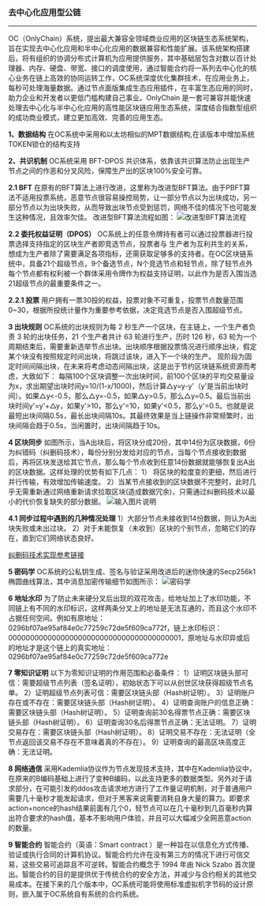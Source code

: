 ### 去中心化应用型公链
----
OC（OnlyChain）系统，提出最大兼容全领域商业应用的区块链生态系统架构，旨在实现去中心化应用和半中心化应用的数据兼容和性能扩展。该系统架构搭建后，将有组织的协调分布式计算机为应用提供服务，其中基础层包含对数以百计处理器、内存、硬盘、带宽、接口的调度使用，通过智能合约将一系列去中心化的核心业务在链上高效的协同运转工作，OC系统深度优化集群技术，在应用业务上，每秒可处理海量数据。通过节点面版集成生态应用插件，在丰富生态应用的同时，助力企业和开发者以更低门槛构建自己事业。OnlyChain 是一套可兼容并能快速处理去中心化与半中心化应用的高性能区块链应用生态系统，深度结合指数型组织的成功商业模式，建立更加高效、完善的应用生态。

 **1、数据结构** 
在OC系统中采用和以太坊相似的MPT数据结构,在该版本中增加系统TOKEN锁仓的结构支持

 **2、共识机制** 
OC系统采用 BFT-DPOS 共识体系，依靠该共识算法防止出现生产节点之间的作恶和分叉风险，保障生产出的区块100%安全可靠。

 **2.1 BFT** 
在原有的BFT算法上进行改进，这里称为改进型BFT算法。由于PBFT算法不适用投票系统，恶意节点很容易操控局势，让一部分节点以为出块成功，另一部分节点以为出块失败，从而导致出块节点受到惩罚，网络不佳的情况下也可能发生这种情况，且效率欠佳。
改进型BFT算法流程如图：
![改进型BFT算法流程](https://images.gitee.com/uploads/images/2020/0627/151311_07728aa7_459087.jpeg "bft.jpg")

 **2.2 委托权益证明（DPOS）** 
OC系统上的任意令牌持有者可以通过投票器进行投票选择支持指定的区块生产者即竞选节点，投票者与	生产者为互利共生的关系，想成为生产者除了需要满足各项指标，还需获取足够多的支持者。在OC区块链系统中，具备21个超级节点，9个备选节点，N个竞选节点和轻节点，除了轻节点外每个节点都有权利被一个群体采用令牌作为权益支持证明，以此作为是否入围当选21超级节点的最重要条件之一。

 **2.2.1 投票** 
用户拥有一票30投的权益，投票对象不可重复，投票节点数量范围0~30，根据所投统计量作为重要参考依据，决定竞选节点是否入围超级节点。

 **3 出块规则**
OC系统的出块规则为每 2 秒生产一个区块，在主链上，一个生产者负责 3 轮的出块任务，21 个生产者共计 63 轮进行生产，历时 126 秒，63 轮为一个周期结束后，需要重新选举节点出块。出块顺序根据投票情况进行顺序出块，假定某个块没有按照规定时间出块，将跳过该块，进入下一个块的生产。
现阶段为固定时间间隔出块，在未来将考虑动态间隔出块，这是出于节约区块链系统资源而考虑，大致如下：
每隔100个区块调整一次出块时间，前100个区块的平均交易量设为x，求出期望出块时间y=10/(1-x/1000)，然后计算△y=y-y'（y'是当前出块时间）。如果△y<-0.5，那么△y=-0.5，如果△y>0.5，那么△y=0.5。最后当前出块时间y'=y'+△y，如果y'>10，那么y'=10，如果y'<0.5，那么y'=0.5。也就是说最短出块间隔0.5s，最长出块间隔10s。其最终效果是当上链操作非常频繁时，出块间隔会趋于0.5s，当闲置时，出块间隔趋于10s。

 **4 区块同步**
如图所示，当A出块后，将区块分成20份，其中14份为区块数据，6份为纠错码（纠删码技术），每份分别分发给对应的节点，当每个节点接收到数据后，再将区块发送给其它节点，那么每个节点收到任意14份数据就能够恢复出A出的区块数据。这样处理的优势有如下几点：
1） 将区块的粒度变的更细，然后进行并行传输，有效增加传输速度。
2）当某节点接收到的区块数据不完整时，此时几乎无需重新通过网络重新请求拉取区块(造成数据冗余)，只需通过纠删码技术以最小的代价恢复缺失的部分数据。
![输入图片说明](https://images.gitee.com/uploads/images/2020/0627/152226_9f6cd204_459087.jpeg "tranData.jpg")

 **4.1 同步过程中遇到的几种情况处理**
1）大部分节点未接收到14份数据，则认为A出块失败或未出过块。
2）对于未能恢复（未收到）区块的个别节点，忽略它们的存在，直到它们网络状态良好。

[纠删码技术实现参考链接](https://github.com/ibukisaar/ErasureCoding)

 **5 密码学** 
OC系统的公私钥生成、签名与验证采用改进后的迷你快速的Secp256k1椭圆曲线算法，其中消息加密传输细节如图所示：
![密码学](https://images.gitee.com/uploads/images/2020/0627/152855_4323f653_459087.jpeg "key.jpg")

 **6 地址水印** 
为了防止未来硬分叉后出现的双花攻击，给地址加上了水印功能，不同链上有不同的水印标识，这样两条分叉上的地址是无法互通的，而且这个水印不占据任何空间。例如有原地址：0296bf07ae95af84e0c77259c72de5f609ca772f，链上水印标识：0000000000000000000000000000000000000001，原地址与水印异或后的地址才是这个链上的真实地址：0296bf07ae95af84e0c77259c72de5f609ca772e

 **7 零知识证明** 
以下为零知识证明的作用范围和必备条件：
1）证明区块链头部可信：需要超级节点列表（签名证明），初始状态下可以从创世区块获得超级节点名单。
2）证明超级节点列表可信：需要区块链头部（Hash树证明）。
3）证明账户存在或不存在：需要区块链头部（Hash树证明）。
4）证明查询账户的信息正确：需要区块链头部（Hash树证明）。
5）证明查询前30名得票节点正确：需要区块链头部（Hash树证明）。
6）证明查询30名后得票节点正确：无法证明。
7）证明交易存在：需要区块链头部（Hash树证明）。
8）证明交易不存在：无法证明（全节点返回该交易不存在不意味着真的不存在）。
9）证明查询的最高区块高度正确：无法证明。

 **8 网络通信** 
采用Kademlia协议作为节点发现技术支持，其中在Kademlia协议中，在原来的B编码基础上进行了变种B编码，以此支持更多的数据类型。另外对于请求部分，在可能引发的ddos攻击请求地方进行了工作量证明机制，对于普通用户需要几十毫秒才能发起请求，但对于黑客来说需要消耗自身大量的算力。即要求action+nonce的hash结果前面有几个0，轻节点可以在几十毫秒到几百毫秒内算出符合要求的hash值，基本不影响用户体验，并且可以大幅减少全网恶意action的数量。

 **9 智能合约** 
智能合约（英语：Smart contract ）是一种旨在以信息化方式传播、验证或执行合同的计算机协议。智能合约允许在没有第三方的情况下进行可信交易，这些交易可追踪且不可逆转。智能合约概念于 1994 年由 Nick Szabo 首次提出。智能合约的目的是提供优于传统合约的安全方法，并减少与合约相关的其他交易成本。在接下来的几个版本中，OC系统可能将使用标准虚拟机字节码的设计原则，嵌入属于OC系统自有系统的合约系统。
